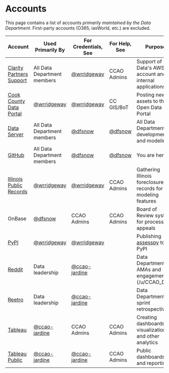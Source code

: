 # Accounts

This page contains a list of accounts *primarily maintained by the Data Department*. First-party accounts (O365, iasWorld, etc.) are excluded.

| Account                                                                       | Used Primarily By                                | For Credentials, See                             | For Help, See                        | Purpose                                                              |
|-------------------------------------------------------------------------------|--------------------------------------------------|--------------------------------------------------|--------------------------------------|----------------------------------------------------------------------|
| [Clarity Partners Support](https://support.claritypartners.com/support/login) | All Data Department members                      | [@wrridgeway](https://github.com/wrridgeway)     | CCAO Admins                          | Support of Data's AWS account and internal applications              |
| [Cook County Data Portal](https://datacatalog.cookcountyil.gov/login)         | [@wrridgeway](https://github.com/wrridgeway)     | [@wrridgeway](https://github.com/wrridgeway)     | CC GIS/BoT                           | Posting new assets to the Open Data Portal                           |
| [Data Server](https://datascience.cookcountyassessor.com)                     | All Data Department members                      | [@dfsnow](https://github.com/dfsnow)             | [@dfsnow](https://github.com/dfsnow) | All Data Department development and modeling                         |
| [GitHub](https://github.com)                                                  | All Data Department members                      | [@dfsnow](https://github.com/dfsnow)             | [@dfsnow](https://github.com/dfsnow) | You are here                                                         |
| [Illinois Public Records](https://beta-www.public-record.com/account/login)   | [@wrridgeway](https://github.com/wrridgeway)     | [@wrridgeway](https://github.com/wrridgeway)     | CCAO Admins                          | Gathering Illinois foreclosures records for modeling features        |
| OnBase                                                                        | [@dfsnow](https://github.com/dfsnow)             | CCAO Admins                                      | CCAO Admins                          | Board of Review system for processing appeals                        |
| [PyPI](https://pypi.org/)                                                     | [@wrridgeway](https://github.com/wrridgeway)     | [@wrridgeway](https://github.com/wrridgeway)     |                                      | Publishing [assesspy](https://github.com/ccao-data/assesspy) to PyPI |
| [Reddit](https://www.reddit.com)                                              | Data leadership                                  | [@ccao-jardine](https://github.com/ccao-jardine) |                                      | Data Department AMAs and engagement (/u/CCAO_Data)                   |
| [Reetro](https://www.reetro.app/)                                             | Data leadership                                  | [@ccao-jardine](https://github.com/ccao-jardine) |                                      | Data Department sprint retrospectives                                |
| [Tableau](https://tableau.cookcountyassessor.com/)                            | [@ccao-jardine](https://github.com/ccao-jardine) | CCAO Admins                                      | CCAO Admins                          | Creating dashboards, visualizations, and other analytics             |
| [Tableau Public](https://public.tableau.com/app/profile/ccao)                 | [@ccao-jardine](https://github.com/ccao-jardine) | [@ccao-jardine](https://github.com/ccao-jardine) | CCAO Admins                          | Public dashboards and reporting                                      |
